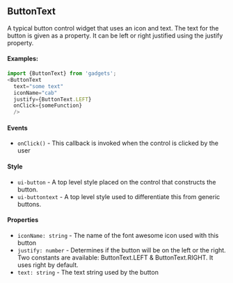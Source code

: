<a name="module_ButtonText"></a>

## ButtonText
A typical button control widget that uses an icon and text.  The
text for the button is given as a property.  It can be left or
right justified using the justify property.

#### Examples:

```javascript
import {ButtonText} from 'gadgets';
<ButtonText
  text="some text"
  iconName="cab"
  justify={ButtonText.LEFT}
  onClick={someFunction}
  />
```

#### Events
- `onClick()` - This callback is invoked when the control is clicked by the user

#### Style
- `ui-button` - A top level style placed on the control that constructs the
button.
- `ui-buttontext` - A top level style used to differentiate this from generic
buttons.

#### Properties
- `iconName: string` - The name of the font awesome icon used with this button
- `justify: number` - Determines if the button will be on the left or the right.
Two constants are available: ButtonText.LEFT & ButtonText.RIGHT.  It uses right
by default.
- `text: string` - The text string used by the button


